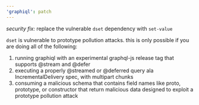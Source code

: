 ```yaml
---
'graphiql': patch
---
```


_security fix:_ replace the vulnerable `dset` dependency with `set-value`

`dset` is vulnerable to prototype pollution attacks. this is only possible if you are doing all of the following:

1. running graphiql with an experimental graphql-js release tag that supports @stream and @defer
2. executing a properly @streamed or @deferred query ala IncrementalDelivery spec, with multipart chunks
3. consuming a malicious schema that contains field names like proto, prototype, or constructor that return malicious data designed to exploit a prototype pollution attack
